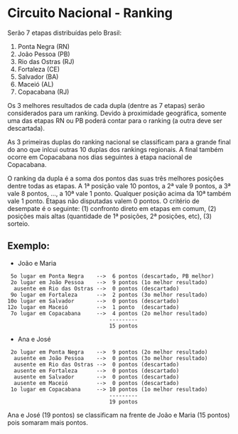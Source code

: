 # Circuito Nacional - Ranking

Serão 7 etapas distribuídas pelo Brasil:

1. Ponta Negra (RN)
2. João Pessoa (PB)
3. Rio das Ostras (RJ)
4. Fortaleza (CE)
5. Salvador (BA)
6. Maceió (AL)
7. Copacabana (RJ)

Os 3 melhores resultados de cada dupla (dentre as 7 etapas) serão considerados para um ranking.
Devido à proximidade geográfica, somente uma das etapas RN ou PB poderá contar para o ranking (a outra deve ser descartada).

As 3 primeiras duplas do ranking nacional se classificam para a grande final do ano que inlcui outras 10 duplas dos rankings regionais.
A final também ocorre em Copacabana nos dias seguintes à etapa nacional de Copacabana.

O ranking da dupla é a soma dos pontos das suas três melhores posições dentre todas as etapas.
A 1ª posição vale 10 pontos, a 2ª vale 9 pontos, a 3ª vale 8 pontos, ..., a 10ª vale 1 ponto.
Qualquer posição acima da 10ª também vale 1 ponto.
Etapas não disputadas valem 0 pontos.
O critério de desempate é o seguinte: (1) confronto direto em etapas em comum, (2) posições mais altas (quantidade de 1ª posições, 2ª posições, etc), (3) sorteio.


## Exemplo:

- João e Maria

```
 5o lugar em Ponta Negra    -->  6 pontos (descartado, PB melhor)
 2o lugar em João Pessoa    -->  9 pontos (1o melhor resultado)
  ausente em Rio das Ostras -->  0 pontos (descartado)
 9o lugar em Fortaleza      -->  2 pontos (3o melhor resultado)
10o lugar em Salvador       -->  0 pontos (descartado)
12o lugar em Maceió         -->  1 ponto  (descartado)
 7o lugar em Copacabana     -->  4 pontos (2o melhor resultado)
                                ---------
                                15 pontos
```

- Ana e José

```
 2o lugar em Ponta Negra    -->  9 pontos (2o melhor resultado)
  ausente em João Pessoa    -->  0 pontos (3o melhor resultado)
  ausente em Rio das Ostras -->  0 pontos (descartado)
  ausente em Fortaleza      -->  0 pontos (descartado)
  ausente em Salvador       -->  0 pontos (descartado)
  ausente em Maceió         -->  0 pontos (descartado)
 1o lugar em Copacabana     --> 10 pontos (1o melhor resultado)
                                ---------
                                19 pontos
```

Ana e José (19 pontos) se classificam na frente de João e Maria (15 pontos) pois somaram mais pontos.
